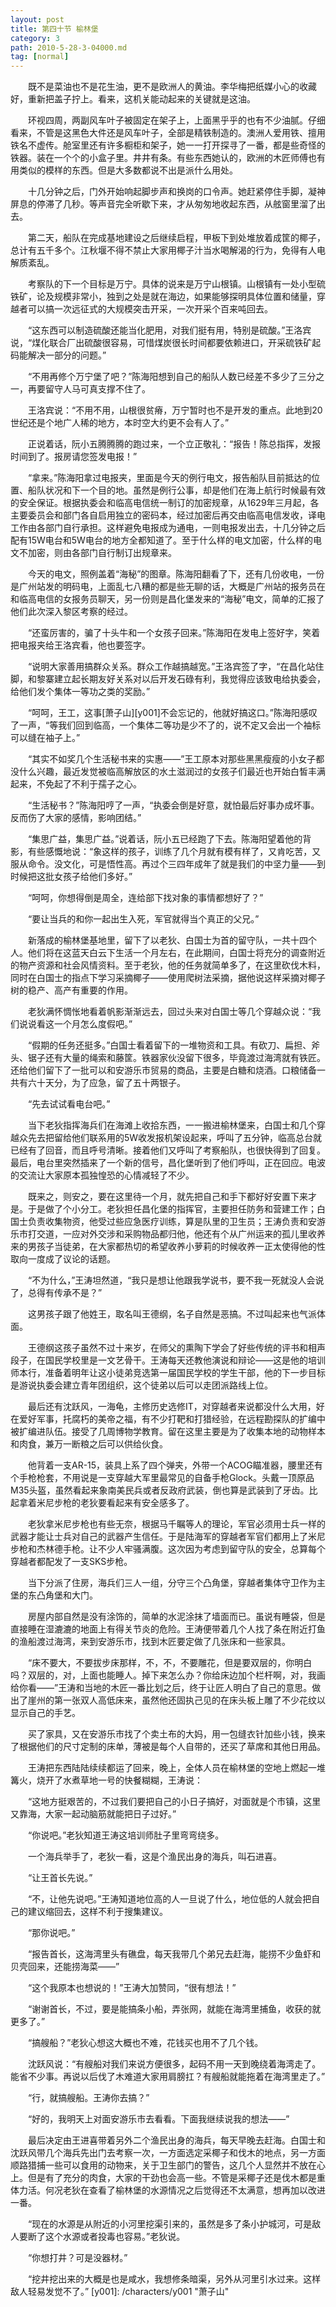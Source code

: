 ```yaml
---
layout: post
title: 第四十节 榆林堡
category: 3
path: 2010-5-28-3-04000.md
tag: [normal]
---
```


　　既不是菜油也不是花生油，更不是欧洲人的黄油。李华梅把纸媒小心的收藏好，重新把盖子拧上。看来，这机关能动起来的关键就是这油。

　　环视四周，两副风车叶子被固定在架子上，上面黑乎乎的也有不少油腻。仔细看来，不管是这黑色大件还是风车叶子，全部是精铁制造的。澳洲人爱用铁、擅用铁名不虚传。舱室里还有许多橱柜和架子，她一一打开探寻了一番，都是些奇怪的铁器。装在一个个的小盒子里。井井有条。有些东西她认的，欧洲的木匠师傅也有用类似的模样的东西。但是大多数都说不出是派什么用处。

　　十几分钟之后，门外开始响起脚步声和换岗的口令声。她赶紧停住手脚，凝神屏息的停滞了几秒。等声音完全听歇下来，才从匆匆地收起东西，从舷窗里溜了出去。

　　第二天，船队在完成基地建设之后继续启程，甲板下到处堆放着成筐的椰子，总计有五千多个。江秋堰不得不禁止大家用椰子汁当水喝解渴的行为，免得有人电解质紊乱。

　　考察队的下一个目标是万宁。具体的说来是万宁山根镇。山根镇有一处小型硫铁矿，论及规模非常小，独到之处是就在海边，如果能够探明具体位置和储量，穿越者可以搞一次远征式的大规模突击开采，一次开采个百来吨回去。

　　“这东西可以制造硫酸还能当化肥用，对我们挺有用，特别是硫酸。”王洛宾说，“煤化联合厂出硫酸很容易，可惜煤炭很长时间都要依赖进口，开采硫铁矿起码能解决一部分的问题。”

　　“不用再修个万宁堡了吧？”陈海阳想到自己的船队人数已经差不多少了三分之一，再要留守人马可真支撑不住了。

　　王洛宾说：“不用不用，山根很贫瘠，万宁暂时也不是开发的重点。此地到20世纪还是个地广人稀的地方，本时空大约更不会有人了。”

　　正说着话，阮小五腾腾腾的跑过来，一个立正敬礼：“报告！陈总指挥，发报时间到了。报房请您签发电报！”

　　“拿来。”陈海阳拿过电报夹，里面是今天的例行电文，报告船队目前抵达的位置、船队状况和下一个目的地。虽然是例行公事，却是他们在海上航行时候最有效的安全保证。根据执委会和临高电信统一制订的加密规章，从1629年三月起，各主要委员会和部门各自启用独立的密码本，经过加密后再交由临高电信发收，译电工作由各部门自行承担。这样避免电报成为通电，一则电报发出去，十几分钟之后配有15W电台和5W电台的地方全都知道了。至于什么样的电文加密，什么样的电文不加密，则由各部门自行制订出规章来。

　　今天的电文，照例盖着“海秘”的图章。陈海阳翻看了下，还有几份收电，一份是广州站发的明码电，上面乱七八糟的都是些无聊的话，大概是广州站的报务员在和临高电信的女报务员聊天，另一份则是昌化堡发来的“海秘”电文，简单的汇报了他们此次深入黎区考察的经过。

　　“还蛮厉害的，骗了十头牛和一个女孩子回来。”陈海阳在发电上签好字，笑着把电报夹给王洛宾看，他也要签字。

　　“说明大家善用搞群众关系。群众工作越搞越宽。”王洛宾签了字，“在昌化站住脚，和黎寨建立起长期友好关系对以后开发石碌有利，我觉得应该致电给执委会，给他们发个集体一等功之类的奖励。”

　　“呵呵，王工，这事[萧子山][y001]不会忘记的，他就好搞这口。”陈海阳感叹了一声，“等我们回到临高，一个集体二等功是少不了的，说不定又会出一个袖标可以缝在袖子上。”

　　“其实不如奖几个生活秘书来的实惠——”王工原本对那些黑黑瘦瘦的小女子都没什么兴趣，最近发觉被临高解放区的水土滋润过的女孩子们最近也开始白皙丰满起来，不免起了不利于孺子之心。

　　“生活秘书？”陈海阳哼了一声，“执委会倒是好意，就怕最后好事办成坏事。反而伤了大家的感情，影响团结。”

　　“集思广益，集思广益。”说着话，阮小五已经跑了下去。陈海阳望着他的背影，有些感慨地说：“象这样的孩子，训练了几个月就有模有样了，又肯吃苦，又服从命令。没文化，可是悟性高。再过个三四年成年了就是我们的中坚力量——到时候把这批女孩子给他们多好。”

　　“呵呵，你想得倒是周全，连给部下找对象的事情都想好了？”

　　“要让当兵的和你一起出生入死，军官就得当个真正的父兄。”

　　新落成的榆林堡基地里，留下了以老狄、白国士为首的留守队，一共十四个人。他们将在这蓝天白云下生活一个月左右，在此期间，白国士将充分的调查附近的物产资源和社会风情资料。至于老狄，他的任务就简单多了，在这里砍伐木料，同时在白国士的指点下学习采摘椰子——使用爬树法采摘，据他说这样采摘对椰子树的稳产、高产有重要的作用。

　　老狄满怀惆怅地看着帆影渐渐远去，回过头来对白国士等几个穿越众说：“我们说说看这一个月怎么度假吧。”

　　“假期的任务还挺多。”白国士看着留下的一堆物资和工具。有砍刀、扁担、斧头、锯子还有大量的绳索和藤筐。铁器家伙没留下很多，毕竟渡过海湾就有铁匠。还给他们留下了一批可以和安游乐市贸易的商品，主要是白糖和烧酒。口粮储备一共有六十天分，为了应急，留了五十两银子。

　　“先去试试看电台吧。”

　　当下老狄指挥海兵们在海滩上收拾东西，一一搬进榆林堡来，白国士和几个穿越众先去把留给他们联系用的5W收发报机架设起来，呼叫了五分钟，临高总台就已经有了回音，而且呼号清晰。接着他们又呼叫了考察船队，也很快得到了回复。最后，电台里突然插来了一个新的信号，昌化堡听到了他们呼叫，正在回应。电波的交流让大家原本孤独惶恐的心情减轻了不少。

　　既来之，则安之，要在这里待一个月，就先把自己和手下都好好安置下来才是。于是做了个小分工。老狄担任昌化堡的指挥官，主要担任防务和营建工作；白国士负责收集物资，他受过些应急医疗训练，算是队里的卫生员；王涛负责和安游乐市打交道，一应对外交涉和采购物品都归他，他还有个从广州运来的孤儿里收养来的男孩子当徒弟，在大家都热切的希望收养小萝莉的时候收养一正太使得他的性取向一度成了议论的话题。

　　“不为什么，”王涛坦然道，“我只是想让他跟我学说书，要不我一死就没人会说了，总得有传承不是？”

　　这男孩子跟了他姓王，取名叫王德纲，名子自然是恶搞。不过叫起来也气派体面。

　　王德纲这孩子虽然不过十来岁，在师父的熏陶下学会了好些传统的评书和相声段子，在国民学校里是一文艺骨干。王涛每天还教他演说和辩论——这是他的培训师本行，准备着明年让这小徒弟竞选第一届国民学校的学生干部，他的下一步目标是游说执委会建立青年团组织，这个徒弟以后可以走团派路线上位。

　　最后还有沈跃风，一海龟，主修历史选修IT，对穿越者来说都没什么大用，好在爱好军事，托腐朽的美帝之福，有不少打靶和打猎经验，在远程勘探队的扩编中被扩编进队伍。接受了几周博物学教育。留在这里主要是为了收集本地的动物样本和肉食，兼万一断粮之后可以供给伙食。

　　他背着一支AR-15，装具上系了四个弹夹，外带一个ACOG瞄准器，腰里还有个手枪枪套，不用说是一支穿越大军里最常见的自备手枪Glock。头戴一顶原品M35头盔，虽然看起来象南美民兵或者反政府武装，倒也算是武装到了牙齿。比起拿着米尼步枪的老狄要看起来有安全感多了。

　　老狄拿米尼步枪也有些无奈，根据马千瞩等人的理论，军官必须用士兵一样的武器才能让士兵对自己的武器产生信任。于是陆海军的穿越者军官们都用上了米尼步枪和杰林德手枪。让不少人牢骚满腹。这次因为考虑到留守队的安全，总算每个穿越者都配发了一支SKS步枪。

　　当下分派了住房，海兵们三人一组，分守三个凸角堡，穿越者集体守卫作为主堡的东凸角堡和大门。

　　房屋内部自然是没有涂饰的，简单的水泥涂抹了墙面而已。虽说有睡袋，但是直接睡在湿漉漉的地面上有得关节炎的危险。王涛便带着几个人找了条在附近打鱼的渔船渡过海湾，来到安游乐市，找到木匠要定做了几张床和一些家具。

　　“床不要大，不要拔步床那样，不，不，不要雕花，但是要双层的，你明白吗？双层的，对，上面也能睡人。掉下来怎么办？你给床边加个栏杆啊，对，我画给你看——”王涛和当地的木匠一番比划之后，终于让匠人明白了自己的意思。做出了崖州的第一张双人高低床来，虽然他还固执己见的在床头板上雕了不少花纹以显示自己的手艺。

　　买了家具，又在安游乐市找了个卖土布的大妈，用一包缝衣针加些小钱，换来了根据他们的尺寸定制的床单，薄被是每个人自带的，还买了草席和其他日用品。

　　王涛把东西陆陆续续都运了回来，晚上，全体人员在榆林堡的空地上燃起一堆篝火，烧开了水煮草地一号的快餐糊糊，王涛说：

　　“这地方挺艰苦的，不过我们要把自己的小日子搞好，对面就是个市镇，这里又靠海，大家一起动脑筋就能把日子过好。”

　　“你说吧。”老狄知道王涛这培训师肚子里弯弯绕多。

　　一个海兵举手了，老狄一看，这是个渔民出身的海兵，叫石进喜。

　　“让王首长先说。”

　　“不，让他先说吧。”王涛知道地位高的人一旦说了什么，地位低的人就会把自己的建议缩回去，这样不利于搜集建议。

　　“那你说吧。”

　　“报告首长，这海湾里头有礁盘，每天我带几个弟兄去赶海，能捞不少鱼虾和贝壳回来，还能捞海菜——”

　　“这个我原本也想说的！”王涛大加赞同，“很有想法！”

　　“谢谢首长，不过，要是能搞条小船，弄张网，就能在海湾里捕鱼，收获的就更多了。”

　　“搞艘船？”老狄心想这大概也不难，花钱买也用不了几个钱。

　　沈跃风说：“有艘船对我们来说方便很多，起码不用一天到晚绕着海湾走了。能省不少事。再说以后伐了木难道大家用肩膀扛？有艘船就能拖着在海湾里走了。”

　　“行，就搞艘船。王涛你去搞？”

　　“好的，我明天上对面安游乐市去看看。下面我继续说我的想法——”

　　最后决定由王进喜带着另外二个渔民出身的海兵，每天早晚去赶海。白国士和沈跃风带几个海兵先出门去考察一次，一方面选定采椰子和伐木的地点，另一方面顺路猎捕一些可以食用的动物来，关于卫生部门的警告，这几个人显然并不放在心上。但是有了充分的肉食，大家的干劲也会高一些。不管是采椰子还是伐木都是重体力活。何况老狄在查看了榆林堡的水源情况之后觉得还不太满意，想再加以改进一番。

　　“现在的水源是从附近的小河里挖渠引来的，虽然是多了条小护城河，可是敌人要断了这个水源或者投毒也容易。”老狄说。

　　“你想打井？可是没器材。”

　　“挖井挖出来的大概是也是咸水，我想修条暗渠，另外从河里引水过来。这样敌人轻易发觉不了。”
[y001]: /characters/y001 "萧子山"
